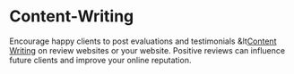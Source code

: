 # Content-Writing
Encourage happy clients to post evaluations and testimonials &lt<a href="https://techzone-agency.com/">Content Writing</a> on review websites or your website. Positive reviews can influence future clients and improve your online reputation. 
